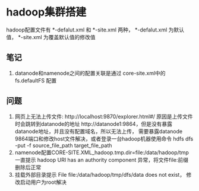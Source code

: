 # hadoop集群搭建
hadoop配置文件有 *-defalut.xml 和 *-site.xml 两种， *-defalut.xml 为默认值， *-site.xml 为覆盖默认值的修改值

## 笔记
1. datanode和namenode之间的配置关联是通过 core-site.xml中的 fs.defaultFS 配置

## 问题
1. 网页上无法上传文件: http://localhost:9870/explorer.html#/ 原因是上传文件时会跳转到datanode的地址 http://datanode1:9864，但是没有暴露datanode地址，并且没有配置域名，所以无法上传， 需要暴露datanode 9864端口和修改host文件解决，或者登录一台hadoop机器使用命令 hdfs dfs -put -f source_file_path  target_file_path
2. namenode配置CORE-SITE.XML_hadoop.tmp.dir=file:/data/hadoop/tmp一直提示 hadoop URI has an authority component 异常，将文件file:前缀删除后正常
3. 挂载外部目录提示 File file:/data/hadoop/tmp/dfs/data does not exist， 修改启动用户为root解决